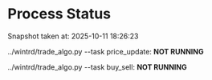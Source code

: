 # Process Status

Snapshot taken at: 2025-10-11 18:26:23

../wintrd/trade_algo.py --task price_update: **NOT RUNNING**

../wintrd/trade_algo.py --task buy_sell: **NOT RUNNING**

